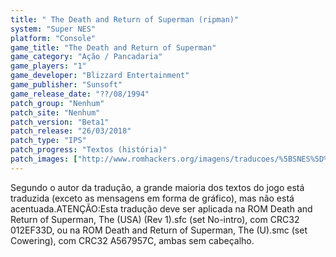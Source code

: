 ```yaml
---
title: " The Death and Return of Superman (ripman)"
system: "Super NES"
platform: "Console"
game_title: "The Death and Return of Superman"
game_category: "Ação / Pancadaria"
game_players: "1"
game_developer: "Blizzard Entertainment"
game_publisher: "Sunsoft"
game_release_date: "??/08/1994"
patch_group: "Nenhum"
patch_site: "Nenhum"
patch_version: "Beta1"
patch_release: "26/03/2018"
patch_type: "IPS"
patch_progress: "Textos (história)"
patch_images: ["http://www.romhackers.org/imagens/traducoes/%5BSNES%5D%20The%20Death%20and%20Return%20of%20Superman%20-%20ripman%20-%201.png","http://www.romhackers.org/imagens/traducoes/%5BSNES%5D%20The%20Death%20and%20Return%20of%20Superman%20-%20ripman%20-%202.png","http://www.romhackers.org/imagens/traducoes/%5BSNES%5D%20The%20Death%20and%20Return%20of%20Superman%20-%20ripman%20-%203.png"]
---
```

Segundo o autor da tradução, a grande maioria dos textos do jogo está traduzida (exceto as mensagens em forma de gráfico), mas não está acentuada.ATENÇÃO:Esta tradução deve ser aplicada na ROM Death and Return of Superman, The (USA) (Rev 1).sfc (set No-intro), com CRC32 012EF33D, ou na ROM Death and Return of Superman, The (U).smc (set Cowering), com CRC32 A567957C, ambas sem cabeçalho.